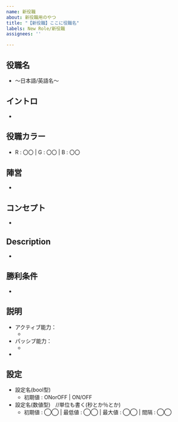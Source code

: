 ```yaml
---
name: 新役職
about: 新役職用のやつ
title: "【新役職】ここに役職名"
labels: New Role/新役職
assignees: ''

---
```


## 役職名
- ～日本語/英語名～

## イントロ
- 

## 役職カラー
- R : 〇〇 | G : 〇〇 | B : 〇〇

## 陣営
- <!--ここに下からコピペ-->
<!--
インポスター陣営
クルーメイト陣営
第三陣営
-->

## コンセプト
- 

## Description
- 

## 勝利条件
- <!--ここに該当するものをコピペか詳細に記入-->
<!--
基本的なインポスター勝利条件と同様
基本的なマッドメイト勝利条件と同様
基本的なクルーメイト勝利条件と同様
基本的なジャッカルフレンズ勝利条件と同様
自陣営以外のキル可能陣営を全滅させ、かつクルーメイト(カウントされる役職)の人数を自陣営以下にする
-->

## 説明
- アクティブ能力：**<!--ここに能力名-->**
  - <!--ここに能力内容-->
- パッシブ能力：**<!--ここに能力名(あれば)-->**
  - <!--ここに能力内容-->
- <!--仕様書になるので詳細に仕様を記入すべし-->

## 設定
- 設定名(bool型)
  - 初期値 : ONorOFF | ON/OFF
- 設定名(数値型)　//単位も書く(秒とか％とか)
  - 初期値 : ◯◯ | 最低値 : ◯◯ | 最大値 : ◯◯ | 間隔 : ◯◯
